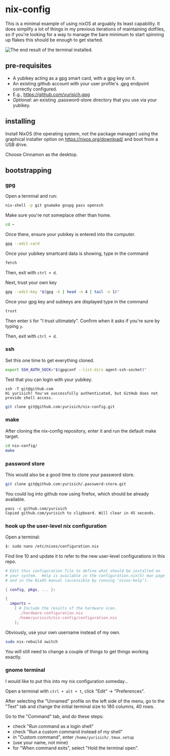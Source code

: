 # nix-config

This is a minimal example of using nixOS at arguably its least capability. It does simplify a lot of things in my previous iterations of maintaining dotfiles, so if you're looking for a way to manage the bare minimum to start spinning up flakes this should be enough to get started.

![The end result of the terminal installed.](https://github.com/user-attachments/assets/816af49c-91fb-4644-84b6-d5116f03bef6)

## pre-requisites

- A yubikey acting as a gpg smart card, with a gpg key on it.
- An existing github account with your user profile's .gpg endpoint correctly configured.
 - E.g., https://github.com/yurisich.gpg
- *Optional*: an existing .password-store directory that you use via your yubikey.

## installing

Install NixOS (the operating system, not the package manager) using the graphical installer option on https://nixos.org/download/ and boot from a USB drive.

Choose Cinnamon as the desktop.

## bootstrapping

### gpg

Open a terminal and run:

```sh
nix-shell -p git gnumake gnupg pass openssh
```

Make sure you're not someplace other than home.

```sh
cd ~
```

Once there, ensure your yubikey is entered into the computer.

```sh
gpg --edit-card
```

Once your yubikey smartcard data is showing, type in the command

```sh
fetch
```

Then, exit with `ctrl + d`.

Next, trust your own key

```sh
gpg --edit-key "$(gpg -k | head -n 4 | tail -n 1)"
```

Once your gpg key and subkeys are displayed type in the command

```sh
trust
```

Then enter `5` for "I trust ultimately". Confirm when it asks if you're sure by typing `y`.

Then, exit with `ctrl + d`.

### ssh

Set this one time to get everything cloned.

```sh
export SSH_AUTH_SOCK="$(gpgconf --list-dirs agent-ssh-socket)"
```

Test that you can login with your yubikey.

```
ssh -T git@github.com
Hi yurisich! You've successfully authenticated, but GitHub does not provide shell access.
```

```sh
git clone git@github.com:yurisich/nix-config.git
```

### make

After cloning the nix-config repository, enter it and run the default make target.

```sh
cd nix-config/
make
```

### password store

This would also be a good time to clone your password store.

```sh
git clone git@github.com:yurisich/.password-store.git
```

You could log into github now using firefox, which should be already available.

```
pass -c github.com/yurisich
Copied github.com/yurisich to clipboard. Will clear in 45 seconds.
```

### hook up the user-level nix configuration

Open a terminal:

```sh
$: sudo nano /etc/nixos/configuration.nix
```

Find line 10 and update it to refer to the new user-level configurations in this repo.

```nix
# Edit this configuration file to define what should be installed on
# your system.  Help is available in the configuration.nix(5) man page
# and in the NixOS manual (accessible by running ‘nixos-help’).

{ config, pkgs, ... }:

{
  imports =
    [ # Include the results of the hardware scan.
      ./hardware-configuration.nix
      /home/yurisich/nix-config/configuration.nix
    ];
```

Obviously, use your own username instead of my own.

```sh
sudo nix-rebuild switch
```

You will still need to change a couple of things to get things working exactly.

### gnome terminal

I would like to put this into my nix configuration someday...

Open a terminal with `ctrl + alt + t`, click "Edit" -> "Preferences".

After selecting the "Unnamed" profile on the left side of the menu, go to the "Text" tab and change the initial terminal size to 180 columns, 40 rows.

Go to the "Command" tab, and do these steps:

- check "Run command as a login shell"
- check "Run a custom command instead of my shell"
- in "Custom command", enter `/home/yurisich/.tmux.setup`
 - (use your name, not mine)
- for "When command exits", select "Hold the terminal open".
